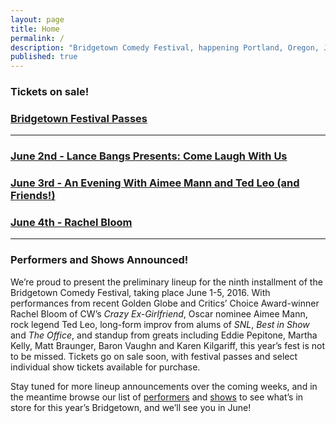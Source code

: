 ```yaml
---
layout: page
title: Home
permalink: /
description: "Bridgetown Comedy Festival, happening Portland, Oregon, June 1st-5th, 2016!"
published: true
---
```

<h3> Tickets on sale!</h3>

<h3>
  <a href="https://www.eventbrite.com/e/2016-bridgetown-comedy-festival-june-1-5-tickets-23824633119" class="btn btn-primary btn-lg btn-block" target="_blank" style="white-space: normal">
  Bridgetown Festival Passes</a>
</h3>
<hr />
<h3>
  <a href="https://www.ticketfly.com/purchase/event/1145325?utm_source=os" class="btn btn-primary btn-lg btn-block" target="_blank" style="white-space: normal">
  June 2nd - Lance Bangs Presents: Come Laugh With Us</a>
</h3>

<h3>
  <a href="https://www.ticketfly.com/purchase/event/1145343?utm_source=os" class="btn btn-primary btn-lg btn-block" target="_blank" style="white-space: normal">
 June 3rd - An Evening With Aimee Mann and Ted Leo (and Friends!)</a>
</h3>

<h3>
  <a href="https://www.ticketfly.com/purchase/event/1145305?utm_source=os" class="btn btn-primary btn-lg btn-block" target="_blank" style="white-space: normal">
  June 4th - Rachel Bloom</a>
</h3>


<hr />

<h3>Performers and Shows Announced!</h3>

<p>We’re proud to present the preliminary lineup for the ninth installment of the Bridgetown Comedy Festival, taking place June 1-5, 2016. With performances from recent Golden Globe and Critics’ Choice Award-winner Rachel Bloom of CW’s <em>Crazy Ex-Girlfriend</em>, Oscar nominee Aimee Mann, rock legend Ted Leo, long-form improv from alums of <em>SNL</em>, <em>Best in Show</em> and <em>The Office</em>, and standup from greats including Eddie Pepitone, Martha Kelly, Matt Braunger, Baron Vaughn and Karen Kilgariff, this year’s fest is not to be missed. Tickets go on sale soon, with festival passes and select individual show tickets available for purchase.</p>

<p>Stay tuned for more lineup announcements over the coming weeks, and in the meantime browse our list of <a href="/performers">performers</a> and <a href="/shows">shows</a> to see what’s in store for this year’s Bridgetown, and we’ll see you in June!</p>
